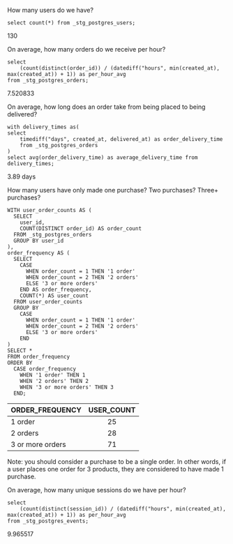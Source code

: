 How many users do we have?

```
select count(*) from _stg_postgres_users;
```

130

On average, how many orders do we receive per hour?
```
select
    (count(distinct(order_id)) / (datediff("hours", min(created_at), max(created_at)) + 1)) as per_hour_avg
from _stg_postgres_orders;
```

7.520833


On average, how long does an order take from being placed to being delivered?
```
with delivery_times as(
select
    timediff("days", created_at, delivered_at) as order_delivery_time
    from _stg_postgres_orders
)
select avg(order_delivery_time) as average_delivery_time from delivery_times;
```
3.89 days


How many users have only made one purchase? Two purchases? Three+ purchases?

```
WITH user_order_counts AS (
  SELECT 
    user_id,
    COUNT(DISTINCT order_id) AS order_count
  FROM _stg_postgres_orders
  GROUP BY user_id
),
order_frequency AS (
  SELECT
    CASE
      WHEN order_count = 1 THEN '1 order'
      WHEN order_count = 2 THEN '2 orders'
      ELSE '3 or more orders'
    END AS order_frequency,
    COUNT(*) AS user_count
  FROM user_order_counts
  GROUP BY 
    CASE
      WHEN order_count = 1 THEN '1 order'
      WHEN order_count = 2 THEN '2 orders'
      ELSE '3 or more orders'
    END
)
SELECT *
FROM order_frequency
ORDER BY 
  CASE order_frequency
    WHEN '1 order' THEN 1
    WHEN '2 orders' THEN 2
    WHEN '3 or more orders' THEN 3
  END;
  ```


| ORDER_FREQUENCY	| USER_COUNT |
| :------------- | :--------: |
|1 order           | 25        |
|2 orders          | 28       |
|3 or more orders   | 71         |


Note: you should consider a purchase to be a single order. In other words, if a user places one order for 3 products, they are considered to have made 1 purchase.



On average, how many unique sessions do we have per hour?
```
select
    (count(distinct(session_id)) / (datediff("hours", min(created_at), max(created_at)) + 1)) as per_hour_avg
from _stg_postgres_events;
```

9.965517
